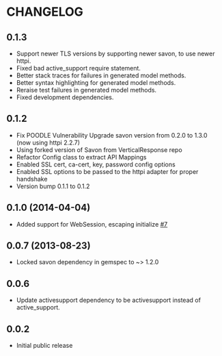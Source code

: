 # CHANGELOG

## 0.1.3
* Support newer TLS versions by supporting newer savon, to use newer httpi.
* Fixed bad active_support require statement.
* Better stack traces for failures in generated model methods.
* Better syntax highlighting for generated model methods.
* Reraise test failures in generated model methods.
* Fixed development dependencies.

## 0.1.2
* Fix POODLE Vulnerability Upgrade savon version from 0.2.0 to 1.3.0 (now using httpi 2.2.7)
* Using forked version of Savon from VerticalResponse repo
* Refactor Config class to extract API Mappings
* Enabled SSL cert, ca-cert, key, password config options
* Enabled SSL options to be passed to the httpi adapter for proper handshake
* Version bump 0.1.1 to 0.1.2

## 0.1.0 (2014-04-04)

* Added support for WebSession, escaping initialize [#7](https://github.com/agoragames/vindicia-api/pull/7)

## 0.0.7 (2013-08-23)

* Locked savon dependency in gemspec to ~> 1.2.0

## 0.0.6

* Update activesupport dependency to be activesupport instead of active_support.

## 0.0.2

* Initial public release
